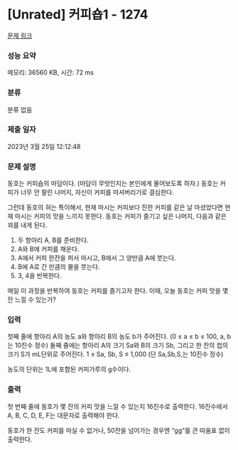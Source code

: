 # [Unrated] 커피숍1 - 1274 

[문제 링크](https://www.acmicpc.net/problem/1274) 

### 성능 요약

메모리: 36560 KB, 시간: 72 ms

### 분류

분류 없음

### 제출 일자

2023년 3월 25일 12:12:48

### 문제 설명

<p>동호는 커피숍의 마담이다. (마담이 무엇인지는 본인에게 물어보도록 하자.) 동호는 커피가 너무 안 팔린 나머지, 자신이 커피를 마셔버리기로 결심한다.</p>

<p>그런데 동호의 혀는 특이해서, 현재 마시는 커피보다 진한 커피를 같은 날 마셨었다면 현재 마시는 커피의 맛을 느끼지 못한다. 동호는 커피가 즐기고 싶은 나머지, 다음과 같은 꾀를 내게 된다.</p>

<ol>
	<li>두 항아리 A, B를 준비한다.</li>
	<li>A와 B에 커피를 채운다.</li>
	<li>A에서 커피 한잔을 퍼서 마시고, B에서 그 양만큼 A에 붓는다.</li>
	<li>B에 A로 간 만큼의 물을 붓는다.</li>
	<li>3, 4을 반복한다.</li>
</ol>

<p>매일 이 과정을 반복하여 동호는 커피를 즐기고자 한다. 이때, 오늘 동호는 커피 맛을 몇 잔 느낄 수 있는가?</p>

### 입력 

 <p>첫째 줄에 항아리 A의 농도 a와 항아리 B의 농도 b가 주어진다. (0 ≤ a ≤ b ≤ 100, a, b는 10진수 정수) 둘째 줄에는 항아리 A의 크기 Sa와 B의 크기 Sb, 그리고 한 잔의 컵의 크기 S가 mL단위로 주어진다. 1 ≤ Sa, Sb, S ≤ 1,000 (단 Sa,Sb,S,는 10진수 정수)</p>

<p>농도의 단위는 1L에 포함된 커피가루의 g수이다.</p>

### 출력 

 <p>첫 번째 줄에 동호가 몇 잔의 커피 맛을 느낄 수 있는지 16진수로 출력한다. 16진수에서 A, B, C, D, E, F는 대문자로 출력해야 한다.</p>

<p>동호가 한 잔도 커피를 마실 수 없거나, 50잔을 넘어가는 경우엔 “gg”를 큰 따옴표 없이 출력한다.</p>

